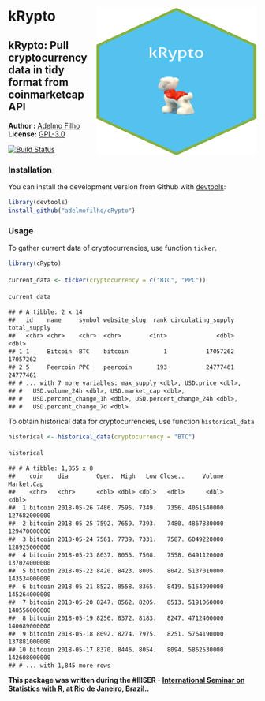 # kRypto <img src="tools/logo.png" align="right" height="300" width="325"/>

kRypto: Pull cryptocurrency data in tidy format from coinmarketcap API
---------------

**Author :** [Adelmo Filho](http://adelmofilho.github.io/)<br/>
**License:** [GPL-3.0](https://opensource.org/licenses/GPL-3.0)

[![Build Status](https://api.travis-ci.org/adelmofilho/cRypto.svg?branch=master)](https://travis-ci.org/adelmofilho/cRypto)

### Installation

You can install the development version from Github with [devtools](https://github.com/hadley/devtools):

```r
library(devtools)
install_github("adelmofilho/cRypto")
```

### Usage

To gather current data of cryptocurrencies, use function `ticker`. 


```r
library(cRypto)

current_data <- ticker(cryptocurrency = c("BTC", "PPC"))

current_data
```

```
## # A tibble: 2 x 14
##   id    name     symbol website_slug  rank circulating_supply total_supply
##   <chr> <chr>    <chr>  <chr>        <int>              <dbl>        <dbl>
## 1 1     Bitcoin  BTC    bitcoin          1           17057262     17057262
## 2 5     Peercoin PPC    peercoin       193           24777461     24777461
## # ... with 7 more variables: max_supply <dbl>, USD.price <dbl>,
## #   USD.volume_24h <dbl>, USD.market_cap <dbl>,
## #   USD.percent_change_1h <dbl>, USD.percent_change_24h <dbl>,
## #   USD.percent_change_7d <dbl>
```

To obtain historical data for cryptocurrencies, use function `historical_data`


```r
historical <- historical_data(cryptocurrency = "BTC")

historical
```

```
## # A tibble: 1,855 x 8
##    coin    dia        Open.  High   Low Close..     Volume   Market.Cap
##    <chr>   <chr>      <dbl> <dbl> <dbl>   <dbl>      <dbl>        <dbl>
##  1 bitcoin 2018-05-26 7486. 7595. 7349.   7356. 4051540000 127682000000
##  2 bitcoin 2018-05-25 7592. 7659. 7393.   7480. 4867830000 129470000000
##  3 bitcoin 2018-05-24 7561. 7739. 7331.   7587. 6049220000 128925000000
##  4 bitcoin 2018-05-23 8037. 8055. 7508.   7558. 6491120000 137024000000
##  5 bitcoin 2018-05-22 8420. 8423. 8005.   8042. 5137010000 143534000000
##  6 bitcoin 2018-05-21 8522. 8558. 8365.   8419. 5154990000 145264000000
##  7 bitcoin 2018-05-20 8247. 8562. 8205.   8513. 5191060000 140556000000
##  8 bitcoin 2018-05-19 8256. 8372. 8183.   8247. 4712400000 140689000000
##  9 bitcoin 2018-05-18 8092. 8274. 7975.   8251. 5764190000 137881000000
## 10 bitcoin 2018-05-17 8370. 8446. 8054.   8094. 5862530000 142608000000
## # ... with 1,845 more rows
```

**This package was written during the #IIISER - [International Seminar on Statistics with R](https://ser2018.weebly.com), at Rio de Janeiro, Brazil..**
